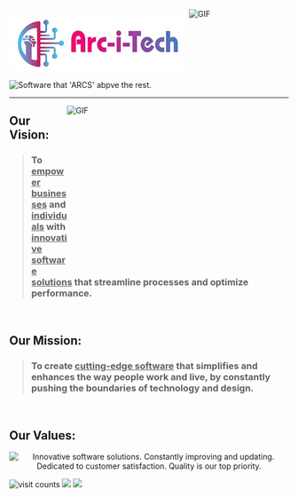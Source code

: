 <img align="right" left="250" height="150" width="180" alt="GIF" src="https://media.giphy.com/media/mAZf4H4Pi0wwlj3ZAw/giphy.gif">

![Arc-i-Tech Image](https://github.com/Arc-i-Tech/.github/blob/main/profile/Arc-i-Tech.jpeg)

<img src="https://readme-typing-svg.demolab.com?font=Nova+Script&pause=1000&color=AB3196&width=435&lines=Software+that+%22ARCS%22+above+the+rest." alt="Software that 'ARCS' abpve the rest." height="40px">

---

<img align="right" top="500" height="300" width="400" alt="GIF" src="https://media.giphy.com/media/Zctg0SRC71hVWGlA9r/giphy.gif">

## Our Vision:
> ### To <b><u>empower businesses</u></b> and <b><u>individuals</u></b> with <b><u>innovative software solutions</u></b> that streamline processes and optimize performance.

</br>

## Our Mission:
> ### To create <b><u>cutting-edge software</u></b> that simplifies and enhances the way people work and live, by constantly pushing the boundaries of technology and design.

</br>


## Our Values:
<p align="center">
    <img class="theme-border px-5" src="https://readme-typing-svg.demolab.com?font=Pacifico&size=25&duration=2000&pause=2000&vCenter=true&multiline=true&width=435&height=150&lines=%3E+Innovative+software+solutions.;%3E+Constantly+improving+and+updating.;%3E+Dedicated+to+customer+satisfaction.;%3E+Quality+is+our+top+priority." alt="Innovative software solutions. Constantly improving and updating. Dedicated to customer satisfaction. Quality is our top priority.">
</p>
<img src="https://komarev.com/ghpvc/?username=arc-i-tech&label=View%20Count&color=blue&style=plastic" alt="visit counts" height="25px">
<img src="https://img.shields.io/github/followers/arc-i-tech?style=social&lebel=Believers" height="25px">
<img src="https://img.shields.io/github/stars/arc-i-tech?style=social" height="25px">